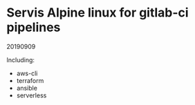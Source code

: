 Servis Alpine linux for gitlab-ci pipelines
===========================================
20190909

Including:
  - aws-cli
  - terraform
  - ansible
  - serverless


